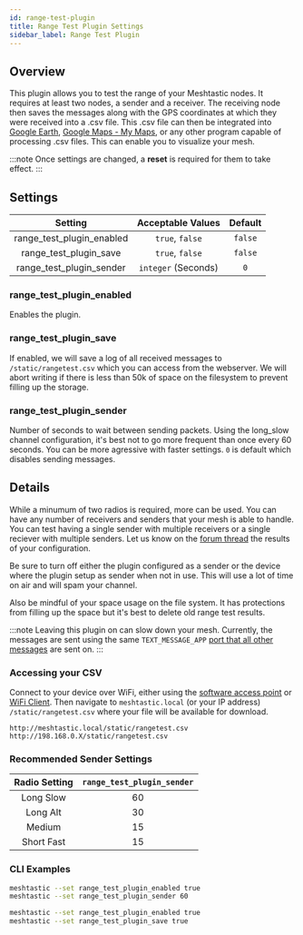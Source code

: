 ```yaml
---
id: range-test-plugin
title: Range Test Plugin Settings
sidebar_label: Range Test Plugin
---
```


## Overview

This plugin allows you to test the range of your Meshtastic nodes. It requires at least two nodes, a sender and a receiver. The receiving node then saves the messages along with the GPS coordinates at which they were received into a .csv file. This .csv file can then be integrated into [Google Earth](https://earth.google.com), [Google Maps - My Maps](https://mymaps.google.com), or any other program capable of processing .csv files. This can enable you to visualize your mesh.

:::note
Once settings are changed, a **reset** is required for them to take effect.
:::

## Settings

| Setting | Acceptable Values | Default |
| :-----: | :---------------: | :-----: |
| range_test_plugin_enabled | `true`, `false` | `false` |
| range_test_plugin_save | `true`, `false` | `false` |
| range_test_plugin_sender | `integer` (Seconds) | `0` |

### range_test_plugin_enabled

Enables the plugin.

### range_test_plugin_save

If enabled, we will save a log of all received messages to `/static/rangetest.csv` which you can access from the webserver. We will abort writing if there is less than 50k of space on the filesystem to prevent filling up the storage.

### range_test_plugin_sender

Number of seconds to wait between sending packets. Using the long_slow channel configuration, it's best not to go more frequent than once every 60 seconds. You can be more agressive with faster settings. `0` is default which disables sending messages.

## Details

While a minumum of two radios is required, more can be used. You can have any number of receivers and senders that your mesh is able to handle. You can test having a single sender with multiple receivers or a single reciever with multiple senders. Let us know on the [forum thread](https://meshtastic.discourse.group/t/new-plugin-rangetestplugin/2591/) the results of your configuration.

Be sure to turn off either the plugin configured as a sender or the device where the plugin setup as sender when not in use. This will use a lot of time on air and will spam your channel.

Also be mindful of your space usage on the file system. It has protections from filling up the space but it's best to delete old range test results.

:::note
Leaving this plugin on can slow down your mesh. Currently, the messages are sent using the same `TEXT_MESSAGE_APP` [port that all other messages](../developers/protobufs/api#portnumsproto) are sent on.
:::

### Accessing your CSV

Connect to your device over WiFi, either using the [software access point](wifi#software-access-point) or [WiFi Client](wifi#wifi-client). Then navigate to `meshtastic.local` (or your IP address) `/static/rangetest.csv` where your file will be available for download.

```plaintext title="Example URLs"
http://meshtastic.local/static/rangetest.csv
http://198.168.0.X/static/rangetest.csv
```

### Recommended Sender Settings

| Radio Setting | `range_test_plugin_sender` |
| :-----------: | :------------------------: |
| Long Slow | 60 |
| Long Alt | 30 |
| Medium | 15 |
| Short Fast | 15 |

### CLI Examples

```bash title="Example - Sender Node"
meshtastic --set range_test_plugin_enabled true
meshtastic --set range_test_plugin_sender 60
```

```bash title="Example - Receiver Node"
meshtastic --set range_test_plugin_enabled true
meshtastic --set range_test_plugin_save true
```
